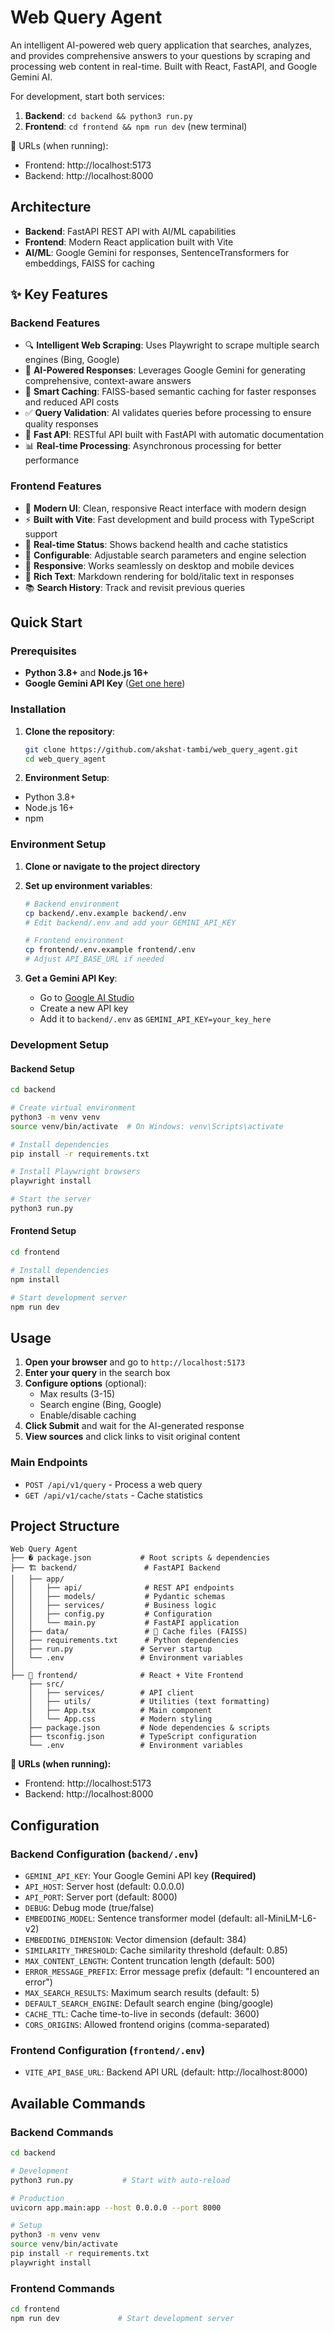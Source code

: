 # Web Query Agent

An intelligent AI-powered web query application that searches, analyzes, and provides comprehensive answers to your questions by scraping and processing web content in real-time. Built with React, FastAPI, and Google Gemini AI.

For development, start both services:

1. **Backend**: `cd backend && python3 run.py`
2. **Frontend**: `cd frontend && npm run dev` (new terminal)

🔗 URLs (when running):
- Frontend:  http://localhost:5173
- Backend:   http://localhost:8000

## Architecture

- **Backend**: FastAPI REST API with AI/ML capabilities
- **Frontend**: Modern React application built with Vite  
- **AI/ML**: Google Gemini for responses, SentenceTransformers for embeddings, FAISS for caching

## ✨ Key Features

### Backend Features
- 🔍 **Intelligent Web Scraping**: Uses Playwright to scrape multiple search engines (Bing, Google)
- 🤖 **AI-Powered Responses**: Leverages Google Gemini for generating comprehensive, context-aware answers
- 💾 **Smart Caching**: FAISS-based semantic caching for faster responses and reduced API costs
- ✅ **Query Validation**: AI validates queries before processing to ensure quality responses
- 🚀 **Fast API**: RESTful API built with FastAPI with automatic documentation
- 📊 **Real-time Processing**: Asynchronous processing for better performance

### Frontend Features
- 🎨 **Modern UI**: Clean, responsive React interface with modern design
- ⚡ **Built with Vite**: Fast development and build process with TypeScript support
- 🎯 **Real-time Status**: Shows backend health and cache statistics
- 🔧 **Configurable**: Adjustable search parameters and engine selection
- 📱 **Responsive**: Works seamlessly on desktop and mobile devices
- 📝 **Rich Text**: Markdown rendering for bold/italic text in responses
- 📚 **Search History**: Track and revisit previous queries

## Quick Start

### Prerequisites
- **Python 3.8+** and **Node.js 16+**
- **Google Gemini API Key** ([Get one here](https://makersuite.google.com/app/apikey))

### Installation

1. **Clone the repository**:
   ```bash
   git clone https://github.com/akshat-tambi/web_query_agent.git
   cd web_query_agent
   ```

2. **Environment Setup**:
- Python 3.8+
- Node.js 16+
- npm

### Environment Setup

1. **Clone or navigate to the project directory**

2. **Set up environment variables**:
   ```bash
   # Backend environment
   cp backend/.env.example backend/.env
   # Edit backend/.env and add your GEMINI_API_KEY
   
   # Frontend environment  
   cp frontend/.env.example frontend/.env
   # Adjust API_BASE_URL if needed
   ```

3. **Get a Gemini API Key**:
   - Go to [Google AI Studio](https://makersuite.google.com/app/apikey)
   - Create a new API key
   - Add it to `backend/.env` as `GEMINI_API_KEY=your_key_here`

### Development Setup

#### Backend Setup
```bash
cd backend

# Create virtual environment
python3 -m venv venv
source venv/bin/activate  # On Windows: venv\Scripts\activate

# Install dependencies
pip install -r requirements.txt

# Install Playwright browsers
playwright install

# Start the server
python3 run.py
```

#### Frontend Setup
```bash
cd frontend

# Install dependencies
npm install

# Start development server
npm run dev
```

## Usage

1. **Open your browser** and go to `http://localhost:5173`
2. **Enter your query** in the search box
3. **Configure options** (optional):
   - Max results (3-15)
   - Search engine (Bing, Google)
   - Enable/disable caching
4. **Click Submit** and wait for the AI-generated response
5. **View sources** and click links to visit original content

### Main Endpoints

- `POST /api/v1/query` - Process a web query  
- `GET /api/v1/cache/stats` - Cache statistics

## Project Structure

```
Web Query Agent
├── � package.json           # Root scripts & dependencies  
├── 🏗️ backend/               # FastAPI Backend
│   ├── app/
│   │   ├── api/              # REST API endpoints  
│   │   ├── models/           # Pydantic schemas
│   │   ├── services/         # Business logic
│   │   ├── config.py         # Configuration
│   │   └── main.py           # FastAPI application
│   ├── data/                 # 💾 Cache files (FAISS)
│   ├── requirements.txt      # Python dependencies
│   ├── run.py               # Server startup
│   └── .env                 # Environment variables
│
├── 🎨 frontend/              # React + Vite Frontend
    ├── src/
    │   ├── services/        # API client
    │   ├── utils/           # Utilities (text formatting)
    │   ├── App.tsx          # Main component
    │   └── App.css          # Modern styling
    ├── package.json         # Node dependencies & scripts
    ├── tsconfig.json        # TypeScript configuration
    └── .env                 # Environment variables
```

**🔗 URLs (when running):**
- Frontend:  http://localhost:5173
- Backend:   http://localhost:8000

## Configuration

### Backend Configuration (`backend/.env`)
- `GEMINI_API_KEY`: Your Google Gemini API key **(Required)**
- `API_HOST`: Server host (default: 0.0.0.0)
- `API_PORT`: Server port (default: 8000)
- `DEBUG`: Debug mode (true/false)
- `EMBEDDING_MODEL`: Sentence transformer model (default: all-MiniLM-L6-v2)
- `EMBEDDING_DIMENSION`: Vector dimension (default: 384)
- `SIMILARITY_THRESHOLD`: Cache similarity threshold (default: 0.85)
- `MAX_CONTENT_LENGTH`: Content truncation length (default: 500)
- `ERROR_MESSAGE_PREFIX`: Error message prefix (default: "I encountered an error")
- `MAX_SEARCH_RESULTS`: Maximum search results (default: 5)
- `DEFAULT_SEARCH_ENGINE`: Default search engine (bing/google)
- `CACHE_TTL`: Cache time-to-live in seconds (default: 3600)
- `CORS_ORIGINS`: Allowed frontend origins (comma-separated)

### Frontend Configuration (`frontend/.env`)
- `VITE_API_BASE_URL`: Backend API URL (default: http://localhost:8000)

## Available Commands

### Backend Commands
```bash
cd backend

# Development
python3 run.py           # Start with auto-reload

# Production  
uvicorn app.main:app --host 0.0.0.0 --port 8000

# Setup
python3 -m venv venv
source venv/bin/activate
pip install -r requirements.txt
playwright install
```

### Frontend Commands
```bash
cd frontend
npm run dev             # Start development server
```